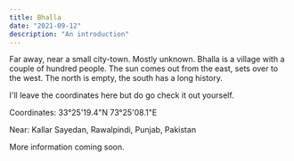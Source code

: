 ```yaml
---
title: Bhalla
date: "2021-09-12"
description: "An introduction"
---
```

Far away, near a small city-town. Mostly unknown. Bhalla is a village with a couple of hundred people. The sun comes out from the east, sets over to the west. The north is empty, the south has a long history. 

I'll leave the coordinates here but do go check it out yourself.

Coordinates: 33°25'19.4"N 73°25'08.1"E

Near: Kallar Sayedan, Rawalpindi, Punjab, Pakistan


More information coming soon. 